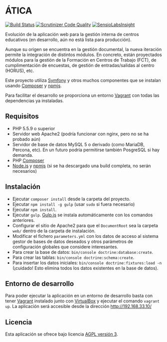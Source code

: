 # ÁTICA 
[![Build Status](https://travis-ci.org/iesoretania/atica-fct.svg?branch=master)](https://travis-ci.org/iesoretania/atica-ng)
[![Scrutinizer Code Quality](https://scrutinizer-ci.com/g/iesoretania/atica-ng/badges/quality-score.png?b=master)](https://scrutinizer-ci.com/g/iesoretania/atica-ng/?branch=master)
[![SensioLabsInsight](https://insight.sensiolabs.com/projects/7257a728-0aa7-42f7-978b-e46c8414f492/mini.png)](https://insight.sensiolabs.com/projects/7257a728-0aa7-42f7-978b-e46c8414f492)

Evolución de la aplicación web para la gestión interna de centros educativos (en desarrollo, aún no está lista para producción).

Aunque su origen se encuentra en la gestión documental, la nueva iteración permite la integración de distintos
módulos. En concreto, están proyectados módulos para la gestión de la Formación en Centros de Trabajo (FCT), de
cumplimentación de encuestas, de gestión de entradas/salidas al centro (HORUS), etc.

Este proyecto utiliza [Symfony] y otros muchos componentes que se instalan usando [Composer] y [npmjs].

Para facilitar el desarrollo se proporciona un entorno [Vagrant] con todas las dependencias ya instaladas.

## Requisitos

- PHP 5.5.9 o superior
- Servidor web Apache2 (podría funcionar con nginx, pero no se ha probado aún)
- Servidor de base de datos MySQL 5 o derivado (como MariaDB, Percona, etc). En un futuro podría permitirse también PosgreSQL si hay demanda.
- PHP [Composer]
- [Node.js] y [npmjs] (si se ha descargado una build completa, no serán necesarios)

## Instalación

- Ejecutar `composer install` desde la carpeta del proyecto.
- Ejecutar `npm install -g gulp` (usar `sudo` si fuera necesario)
- Ejecutar `npm install`.
- Ejecutar `gulp`. [Gulp.js] se instala automáticamente con los comandos anteriores.
- Configurar el sitio de Apache2 para que el `DocumentRoot` sea la carpeta `web/` dentro de la carpeta de instalación.
- Modificar el fichero `parameters.yml` con los datos de acceso al sistema gestor de bases de datos deseados y otros parámetros de configuración globales que considere interesantes.
- Para crear la base de datos: `bin/console doctrine:database:create`.
- Para crear las tablas: `bin/console doctrine:schema:create`.
- Para insertar los datos iniciales: `bin/console doctrine:fixtures:load -n` (¡cuidado! Esto elimina todos los datos existentes en la base de datos).

## Entorno de desarrollo

Para poder ejecutar la aplicación en un entorno de desarrollo basta con tener [Vagrant] instalado junto con [VirtualBox]
y ejecutar el comando `vagrant up`. La aplicación será accesible desde la dirección http://192.168.33.10/

## Licencia
Esta aplicación se ofrece bajo licencia [AGPL versión 3].

[Vagrant]: https://www.vagrantup.com/
[VirtualBox]: https://www.virtualbox.org
[Symfony]: http://symfony.com/
[Composer]: http://getcomposer.org
[AGPL versión 3]: http://www.gnu.org/licenses/agpl.html
[Node.js]: https://nodejs.org/en/
[npmjs]: https://www.npmjs.com/
[Gulp.js]: http://gulpjs.com/
